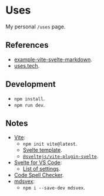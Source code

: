 # Uses

My personal `/uses` page.

## References

- [example-vite-svelte-markdown](https://github.com/VdustR/example-vite-svelte-markdown).
- [uses.tech](https://uses.tech/).

## Development

- `npm install`.
- `npm run dev`.

## Notes

- [Vite](https://vitejs.dev/):
  - `npm init vite@latest`.
  - [Svelte template](https://github.com/vitejs/vite/tree/main/packages/create-vite/template-svelte).
  - [`@sveltejs/vite-plugin-svelte`](https://github.com/sveltejs/vite-plugin-svelte).
- [Svelte for VS Code](https://marketplace.visualstudio.com/items?itemName=svelte.svelte-vscode):
  - [List of settings](https://github.com/sveltejs/language-tools/blob/master/packages/language-server/README.md#list-of-settings).
- [Code Spell Checker](https://marketplace.visualstudio.com/items?itemName=streetsidesoftware.code-spell-checker).
- [mdsvex](https://mdsvex.com/):
  - `npm i --save-dev mdsvex`.
